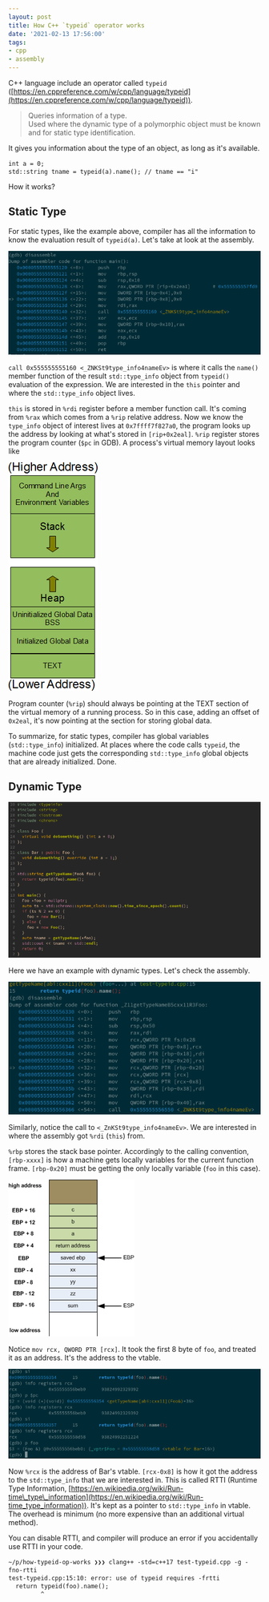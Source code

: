 ```yaml
---
layout: post
title: How C++ `typeid` operator works
date: '2021-02-13 17:56:00'
tags:
- cpp
- assembly
---
```


C++ language include an operator called `typeid` ([https://en.cppreference.com/w/cpp/language/typeid](https://en.cppreference.com/w/cpp/language/typeid)).

> Queries information of a type.  
> Used where the dynamic type of a polymorphic object must be known and for static type identification.

It gives you information about the type of an object, as long as it's available.

    int a = 0;
    std::string tname = typeid(a).name(); // tname == "i"

How it works?

## Static Type

For static types, like the example above, compiler has all the information to know the evaluation result of `typeid(a)`. Let's take at look at the assembly.

![](/assets/typeid1.png)

`call 0x555555555160 <_ZNKSt9type_info4nameEv>` is where it calls the `name()` member function of the result `std::type_info` object from `typeid()` evaluation of the expression. We are interested in the `this` pointer and where the `std::type_info` object lives.

`this` is stored in `%rdi` register before a member function call. It's coming from `%rax` which comes from a `%rip` relative address. Now we know the `type_info` object of interest lives at `0x7ffff7f827a0`, the program looks up the address by looking at what's stored in `[rip+0x2eal]`. `%rip` register stores the program counter (`$pc` in GDB). A process's virtual memory layout looks like

![](/assets/typeid2.png)

Program counter (`%rip`) should always be pointing at the TEXT section of the virtual memory of a running process. So in this case, adding an offset of `0x2eal`, it's now pointing at the section for storing global data.

To summarize, for static types, compiler has global variables (`std::type_info`) initialized. At places where the code calls `typeid`, the machine code just gets the corresponding `std::type_info` global objects that are already initialized. Done.

## Dynamic Type
![](/assets/typeid3.png)

Here we have an example with dynamic types. Let's check the assembly.

![](/assets/typeid4.png)

Similarly, notice the call to `<_ZnKSt9type_info4nameEv>`. We are interested in where the assembly got `%rdi` (`this`) from.

`%rbp` stores the stack base pointer. Accordingly to the calling convention, `[rbp-xxxx]` is how a machine gets locally variables for the current function frame. `[rbp-0x20]` must be getting the only locally variable (`foo` in this case).

![](/assets/typeid5.png)

Notice `mov rcx, QWORD PTR [rcx]`. It took the first 8 byte of `foo`, and treated it as an address. It's the address to the vtable.

![](/assets/typeid6.png)

Now `%rcx` is the address of Bar's vtable. `[rcx-0x8]` is how it got the address to the `std::type_info` that we are interested in. This is called RTTI (Runtime Type Information, [https://en.wikipedia.org/wiki/Run-time\_type\_information](https://en.wikipedia.org/wiki/Run-time_type_information)). It's kept as a pointer to `std::type_info` in vtable. The overhead is minimum (no more expensive than an additional virtual method).

You can disable RTTI, and compiler will produce an error if you accidentally use RTTI in your code.

    ~/p/how-typeid-op-works ❯❯❯ clang++ -std=c++17 test-typeid.cpp -g -fno-rtti
    test-typeid.cpp:15:10: error: use of typeid requires -frtti
      return typeid(foo).name();
             ^
    

<!--kg-card-end: markdown-->
